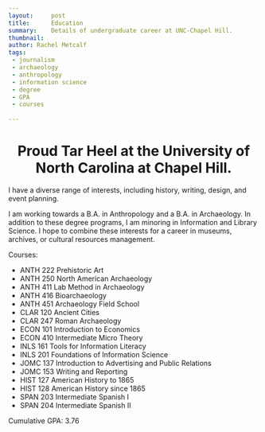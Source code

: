 ```yaml
---
layout:     post
title:      Education
summary:    Details of undergraduate career at UNC-Chapel Hill.
thumbnail: 
author: Rachel Metcalf
tags:
 - journalism
 - archaeology
 - anthropology
 - information science
 - degree
 - GPA
 - courses
 
---
```


# <center>Proud Tar Heel at the University of North Carolina at Chapel Hill.</center>  


I have a diverse range of interests, including history, writing, design, and event planning.

I am working towards a B.A. in Anthropology and a B.A. in Archaeology. In addition to these degree programs, I am minoring in Information and Library Science. I hope to combine these interests for a career in museums, archives, or cultural resources management.

Courses:

* ANTH 222 Prehistoric Art
* ANTH 250 North American Archaeology
* ANTH 411 Lab Method in Archaeology
* ANTH 416 Bioarchaeology
* ANTH 451 Archaeology Field School
* CLAR 120 Ancient Cities
* CLAR 247 Roman Archaeology
* ECON 101 Introduction to Economics
* ECON 410 Intermediate Micro Theory
* INLS 161 Tools for Information Literacy
* INLS 201 Foundations of Information Science
* JOMC 137 Introduction to Advertising and Public Relations
* JOMC 153 Writing and Reporting
* HIST 127 American History to 1865
* HIST 128 American History since 1865
* SPAN 203 Intermediate Spanish I
* SPAN 204 Intermediate Spanish II
 
 
Cumulative GPA: 3.76
